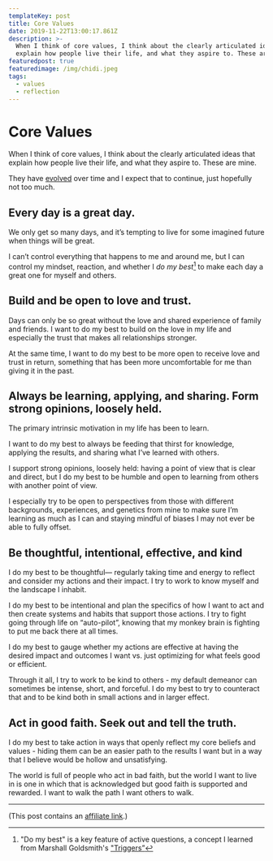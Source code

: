 ```yaml
---
templateKey: post
title: Core Values
date: 2019-11-22T13:00:17.861Z
description: >-
  When I think of core values, I think about the clearly articulated ideas that
  explain how people live their life, and what they aspire to. These are mine.
featuredpost: true
featuredimage: /img/chidi.jpeg
tags:
  - values
  - reflection
---
```

# Core Values

When I think of core values, I think about the clearly articulated ideas that explain how people live their life, and what they aspire to. These are mine. 

They have [evolved](https://github.com/craigsturgis/philosophy/commits/master/life/core-values.md) over time and I expect that to continue, just hopefully not too much.

## Every day is a great day.

We only get so many days, and it’s tempting to live for some imagined future when things will be great. 

I can’t control everything that happens to me and around me, but I can control my mindset, reaction, and whether I _do my best_[^1] to make each day a great one for myself and others. 

## Build and be open to love and trust.

Days can only be so great without the love and shared experience of family and friends. I want to do my best to build on the love in my life and especially the trust that makes all relationships stronger.

At the same time, I want to do my best to be more open to receive love and trust in return, something that has been more uncomfortable for me than giving it in the past.

## Always be learning,  applying, and sharing. Form strong opinions, loosely held.

The primary intrinsic motivation in my life has been to learn.

I want to do my best to always be feeding that thirst for knowledge, applying the results, and sharing what I’ve learned with others. 

I support strong opinions, loosely held: having a point of view that is clear and direct, but I do my best to be humble and open to learning from others with another point of view. 

I especially try to be open to perspectives from those with different backgrounds, experiences, and genetics from mine to make sure I’m learning as much as I can and staying mindful of biases I may not ever be able to fully offset.

## Be thoughtful, intentional, effective, and kind

I do my best to be thoughtful— regularly taking time and energy to reflect and consider my actions and their impact. I try to work to know myself and the landscape I inhabit.

I do my best to be intentional and plan the specifics of how I want to act and then create systems and habits that support those actions. I try to fight going through life on “auto-pilot”, knowing that my monkey brain is fighting to put me back there at all times.

I do my best to gauge whether my actions are effective at having the desired impact and outcomes I want vs. just optimizing for what feels good or efficient.

Through it all, I try to work to be kind to others - my default demeanor can sometimes be intense, short, and forceful. I do my best to try to counteract that and to be kind both in small actions and in larger effect.

## Act in good faith. Seek out and tell the truth.

I do my best to take action in ways that openly reflect my core beliefs and values - hiding them can be an easier path to the results I want but in a way that I believe would be hollow and unsatisfying.

The world is full of people who act in bad faith, but the world I want to live in is one in which that is acknowledged but good faith is supported and rewarded. I want to walk the path I want others to walk.

---- 
[^1]: "Do my best" is a key feature of active questions, a concept I learned from Marshall Goldsmith's ["Triggers”](https://amzn.to/349xeD5)

(This post contains an [affiliate link](https://craigsturgis.com/affiliate-links).) 
